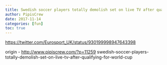 ```yaml
---
title: Swedish soccer players totally demolish set on live TV after qualifying for World Cup
author: PipisCrew
date: 2017-11-14
categories: [fun]
toc: true
---
```


https://twitter.com/Eurosport_UK/status/930199998947643398

origin - http://www.pipiscrew.com/?p=11259 swedish-soccer-players-totally-demolish-set-on-live-tv-after-qualifying-for-world-cup